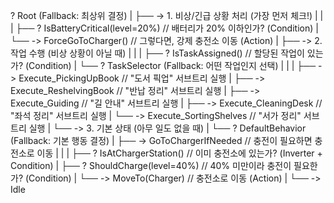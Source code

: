 ? Root (Fallback: 최상위 결정)
|
├── -> 1. 비상/긴급 상황 처리 (가장 먼저 체크!)
|   |
|   ├── ? IsBatteryCritical(level=20%)  // 배터리가 20% 이하인가? (Condition)
|   └── -> ForceGoToCharger()           // 그렇다면, 강제 충전소 이동 (Action)
|
├── -> 2. 작업 수행 (비상 상황이 아닐 때)
|   |
|   ├── ? IsTaskAssigned()              // 할당된 작업이 있는가? (Condition)
|   └── ? TaskSelector (Fallback: 어떤 작업인지 선택)
|       |
|       ├── -> Execute_PickingUpBook    // "도서 픽업" 서브트리 실행
|       ├── -> Execute_ReshelvingBook   // "반납 정리" 서브트리 실행
|       ├── -> Execute_Guiding          // "길 안내" 서브트리 실행
|       ├── -> Execute_CleaningDesk     // "좌석 정리" 서브트리 실행
|       └── -> Execute_SortingShelves   // "서가 정리" 서브트리 실행
|
└── -> 3. 기본 상태 (아무 일도 없을 때)
    |
    └── ? DefaultBehavior (Fallback: 기본 행동 결정)
        |
        ├── -> GoToChargerIfNeeded      // 충전이 필요하면 충전소로 이동
        |   |
        |   ├── ? IsAtChargerStation()      // 이미 충전소에 있는가? (Inverter + Condition)
        |   ├── ? ShouldCharge(level=40%) // 40% 미만이라 충전이 필요한가? (Condition)
        |   └── -> MoveTo(Charger)        // 충전소로 이동 (Action)
        |
        └── -> Idle